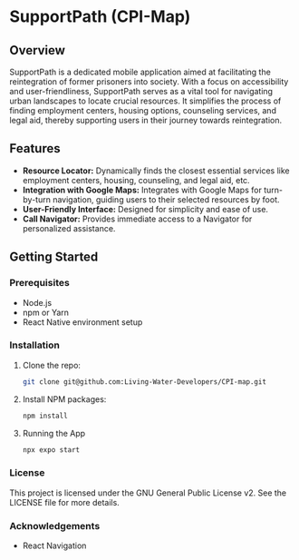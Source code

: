 # SupportPath (CPI-Map)

## Overview
SupportPath is a dedicated mobile application aimed at facilitating the reintegration of former prisoners into society. With a focus on accessibility and user-friendliness, SupportPath serves as a vital tool for navigating urban landscapes to locate crucial resources. It simplifies the process of finding employment centers, housing options, counseling services, and legal aid, thereby supporting users in their journey towards reintegration.

## Features
- **Resource Locator:** Dynamically finds the closest essential services like employment centers, housing, counseling, and legal aid, etc.
- **Integration with Google Maps:** Integrates with Google Maps for turn-by-turn navigation, guiding users to their selected resources by foot.
- **User-Friendly Interface:** Designed for simplicity and ease of use.
- **Call Navigator:** Provides immediate access to a Navigator for personalized assistance.

## Getting Started

### Prerequisites
- Node.js
- npm or Yarn
- React Native environment setup

### Installation
1. Clone the repo:
   ```sh
   git clone git@github.com:Living-Water-Developers/CPI-map.git
2. Install NPM packages:
    ```sh
    npm install
3. Running the App
    ```sh
    npx expo start

### License
This project is licensed under the GNU General Public License v2. See the LICENSE file for more details.

### Acknowledgements

- React Navigation

